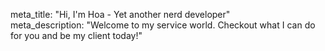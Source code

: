 meta_title: "Hi, I'm Hoa - Yet another nerd developer"  
meta_description: "Welcome to my service world. Checkout what I can do for you and be my client today!"